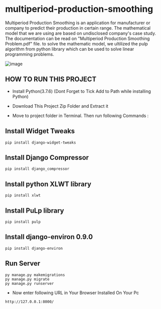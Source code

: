 # multiperiod-production-smoothing

Multiperiod Production Smoothing is an application for manufacturer or company to predict their production in certain range. The mathematical model that we are using are based on undisclosed company's case study. The documentation can be read on "Multiperiod Production Smoothing Problem.pdf" file. to solve the mathematic model, we ultilized the pulp algorithm from python library which can be used to solve linear programming problems.

![image](https://user-images.githubusercontent.com/63147528/215561661-d88ad63d-f5f1-4c02-a96c-9d5e61e4da8c.png)


## HOW TO RUN THIS PROJECT
- Install Python(3.7.6) (Dont Forget to Tick Add to Path while installing Python)

- Download This Project Zip Folder and Extract it
- Move to project folder in Terminal. Then run following Commands :

## Install Widget Tweaks
```
pip install django-widget-tweaks
```

## Install Django Compressor
```
pip install django_compressor
```

## Install python XLWT library
```
pip install xlwt
```

## Install PuLp library
```
pip install pulp
```

## Install django-environ 0.9.0
```
pip install django-environ
```

## Run Server

```
py manage.py makemigrations
py manage.py migrate
py manage.py runserver
```

- Now enter following URL in Your Browser Installed On Your Pc
```
http://127.0.0.1:8000/
```
